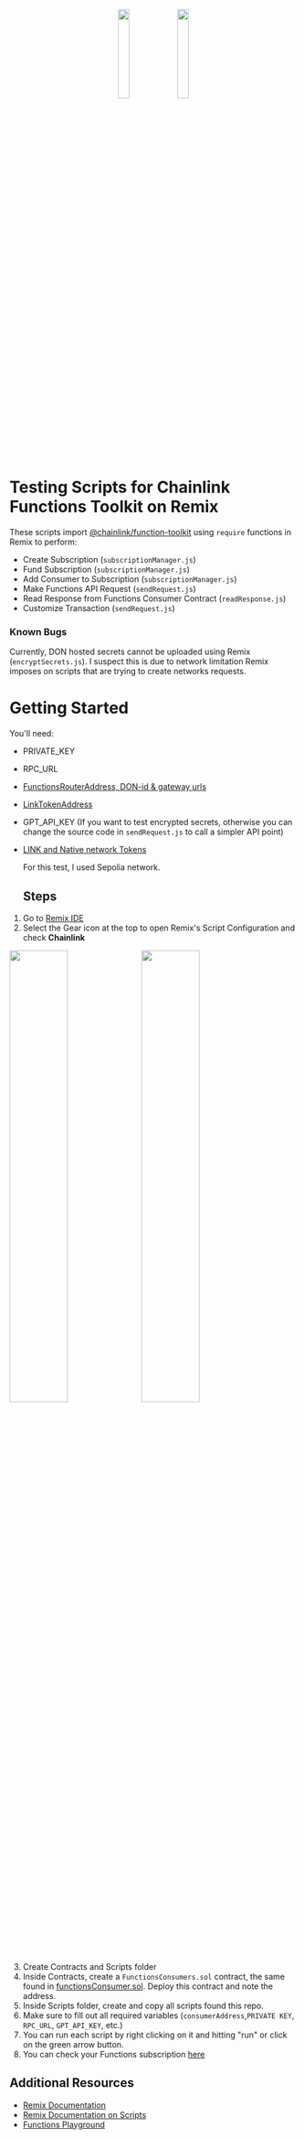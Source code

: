 <p align="center">
  <img src="https://github.com/user-attachments/assets/1a1a51f8-457b-4833-bb83-ac24dac7c152" width="20%">
  <img src="https://github.com/user-attachments/assets/ab233b7c-6231-4a23-bf3f-609c56715e30" width="20%">
</p>

# Testing Scripts for Chainlink Functions Toolkit on Remix
These scripts import [@chainlink/function-toolkit](https://www.npmjs.com/package/@chainlink/functions-toolkit) using ```require``` functions in Remix to perform:
* Create Subscription (```subscriptionManager.js```)
* Fund Subscription (```subscriptionManager.js```)
* Add Consumer to Subscription (```subscriptionManager.js```)
* Make Functions API Request (```sendRequest.js```)
* Read Response from Functions Consumer Contract (```readResponse.js```)
* Customize Transaction (```sendRequest.js```)

### Known Bugs
Currently, DON hosted secrets cannot be uploaded using Remix (```encryptSecrets.js```). I suspect this is due to network limitation Remix imposes on scripts that are trying to create networks requests. 

# Getting Started
You'll need: 
* PRIVATE_KEY
* RPC_URL
* [FunctionsRouterAddress, DON-id & gateway urls](https://docs.chain.link/chainlink-functions/supported-networks)
* [LinkTokenAddress](https://docs.chain.link/resources/link-token-contracts)
* GPT_API_KEY (If you want to test encrypted secrets, otherwise you can change the source code in ```sendRequest.js``` to call a simpler API point)
* [LINK and Native network Tokens](https://faucets.chain.link/)

  For this test, I used Sepolia network.

  ## Steps

1. Go to [Remix IDE](https://remix.ethereum.org/)
2. Select the Gear icon at the top to open Remix's Script Configuration and check **Chainlink** <p align="center">
  <img src="https://github.com/user-attachments/assets/0beb7832-03a3-44ed-b55c-2e184a4f8075" width="45%">
  <img src="https://github.com/user-attachments/assets/a2dad73a-b044-400f-b543-fea5b66a8558" width="45%">
</p>


3. Create Contracts and Scripts folder
4. Inside Contracts, create a ```FunctionsConsumers.sol``` contract, the same found in [functionsConsumer.sol](https://github.com/RobItu/Remix-Functions-Test-Scripts/blob/main/functionsConsumer.sol). Deploy this contract and note the address.
5. Inside Scripts folder, create and copy all scripts found this repo.
6. Make sure to fill out all required variables (```consumerAddress```,```PRIVATE KEY```, ```RPC_URL```, ```GPT_API_KEY```, etc.)
7. You can run each script by right clicking on it and hitting "run" or click on the green arrow button.
8. You can check your Functions subscription [here](https://www.functions.chain.link)

## Additional Resources
* [Remix Documentation](https://remix-ide.readthedocs.io/en/latest/)
* [Remix Documentation on Scripts](https://remix-ide.readthedocs.io/en/latest/running_js_scripts.html)
* [Functions Playground](functions.chain.link/playground)


